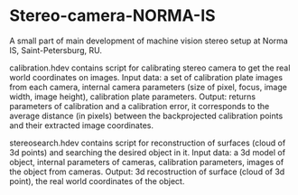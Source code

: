 # Stereo-camera-NORMA-IS
A small part of main development of machine vision stereo setup at Norma IS, Saint-Petersburg, RU.

calibration.hdev contains script for calibrating stereo camera to get the real world coordinates on images. Input data: a set of calibration plate images from each camera, internal camera parameters (size of pixel, focus, image width, image height), calibration plate parameters. Output: returns parameters of calibration and a calibration error, it corresponds to the average distance (in pixels) between the backprojected calibration points and their extracted image coordinates.

stereosearch.hdev contains script for reconstruction of surfaces (cloud of 3d points) and searching the desired object in it. Input data: a 3d model of object, internal parameters of cameras, calibration parameters, images of the object from cameras. Output: 3d recostruction of surface (cloud of 3d point), the real world coordinates of the object.

